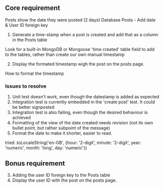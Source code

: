 ## Core requirement

Posts show the date they were posted (2 days) Database Posts - Add date & User ID foreign key

1. Generate a time-stamp when a post is created and add that as a column in the Posts table

Look for a built-in MongoDB or Mongoose 'time created' table field to add to the tables, rather than create our own manual timestamp

2. Display the formated timestamp wigh the post on the posts page.

How to format the timestamp

### Issues to resolve
1. Unit test doesn't work, even though the datestamp is added as expected
2. Integration test is currently embedded in the 'create post' test. It could be better signposted
3. Integration test is also failing, even though the desired behaviour is achieved
4. Formatting of the view of the date created needs revision (not its own bullet point, but rather subpoint of the message)
5. Format the date to make it shorter, easier to read.

tried .toLocaleString('en-GB', {hour: '2-digit', minute: '2-digit', year: 'numeric', month: 'long', day: 'numeric'})

## Bonus requirement
3. Adding the user ID foreign key to the Posts table
4. Display the user ID with the post on the posts page.


